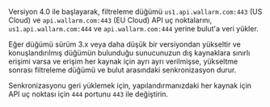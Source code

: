 Versiyon 4.0 ile başlayarak, filtreleme düğümü `us1.api.wallarm.com:443` (US Cloud) ve `api.wallarm.com:443` (EU Cloud) API uç noktalarını, `us1.api.wallarm.com:444` ve `api.wallarm.com:444` yerine bulut'a veri yükler.

Eğer düğümü sürüm 3.x veya daha düşük bir versiyondan yükseltir ve konuşlandırılmış düğümün bulunduğu sunucunuzun dış kaynaklara sınırlı erişimi varsa ve erişim her kaynak için ayrı ayrı verilmişse, yükseltme sonrası filtreleme düğümü ve bulut arasındaki senkronizasyon durur.

Senkronizasyonu geri yüklemek için, yapılandırmanızdaki her kaynak için API uç noktası için `444` portunu `443` ile değiştirin.